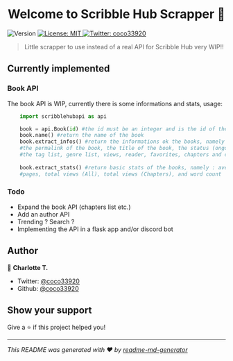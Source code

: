 <h1 align="center">Welcome to Scribble Hub Scrapper 👋</h1>
<p>
  <img alt="Version" src="https://img.shields.io/badge/version-0.01-blue.svg?cacheSeconds=2592000" />
  <a href="#" target="_blank">
    <img alt="License: MIT" src="https://img.shields.io/badge/License-MIT-yellow.svg" />
  </a>
  <a href="https://twitter.com/coco33920" target="_blank">
    <img alt="Twitter: coco33920" src="https://img.shields.io/twitter/follow/coco33920.svg?style=social" />
  </a>
</p>

> Little scrapper to use instead of a real API for Scribble Hub very WIP!!

## Currently implemented

### Book API
The book API is WIP, currently there is some informations and stats, usage:
```python
    import scribblehubapi as api

    book = api.Book(id) #the id must be an integer and is the id of the book
    book.name() #return the name of the book
    book.extract_infos() #return the informations ok the books, namely : author name, author profil page link
    #the permalink of the book, the title of the book, the status (ongoing,etc.)
    #the tag list, genre list, views, reader, favorites, chapters and chapters/week
    
    book.extract_stats() #return basic stats of the books, namely : average views, average words
    #pages, total views (All), total views (Chapters), and word count

```

### Todo
* Expand the book API (chapters list etc.)
* Add an author API
* Trending ? Search ?
* Implementing the API in a flask app and/or discord bot


## Author

👤 **Charlotte T.**

* Twitter: [@coco33920](https://twitter.com/coco33920)
* Github: [@coco33920](https://github.com/coco33920)

## Show your support

Give a ⭐️ if this project helped you!

***
_This README was generated with ❤️ by [readme-md-generator](https://github.com/kefranabg/readme-md-generator)_